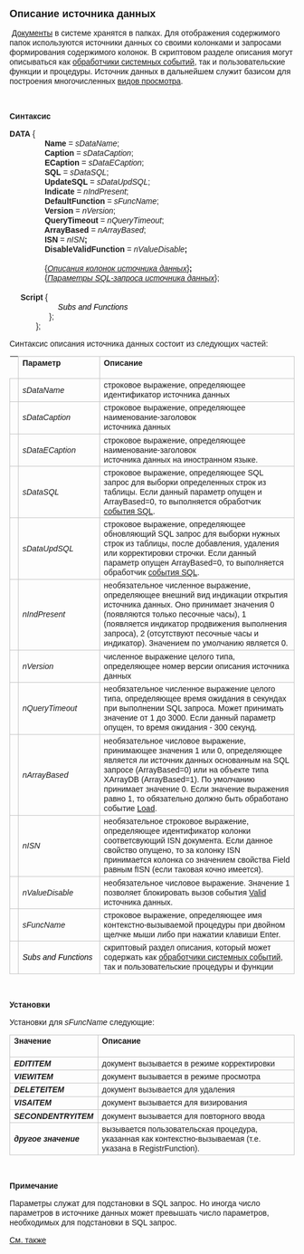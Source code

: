 ﻿<html>
<head>
<title>Data Definition</title>
<style type="text/css">
.style1 {
	text-decoration: underline;
}
.style3 {
	border-width: 0;
}
.style4 {
	border: 1px solid #C5C5C5;
}
.style5 {
	font-style: italic;
	border: 1px solid #C5C5C5;
}
.style6 {
	font-weight: bold;
	border: 1px solid #C5C5C5;
}
</style>
</head>

<body>

<p><font size="4" face="Arial"><strong>Описание источника данных</strong></font></p>

<p class="label"><font face="Arial">&nbsp;<a href="doc.html">Документы</a> в системе хранятся в папках. Для отображения содержимого папок 
используются источники данных со своими колонками и запросами формирования 
содержимого колонок. В скриптовом разделе описания могут описываться как <a href="../scriptstproced.html">
обработчики системных событий</a>, так и пользовательские функции и процедуры. 
Источник данных в дальнейшем служит базисом для построения многочисленных <a href="View.html">
видов просмотра</a>.</font></p>

<p class="label">&nbsp;</p>

<p class="label"><font face="Arial"><b>Синтаксис</b></font></p>

<font face="Arial"><strong>DATA</strong> {<strong><br>
&nbsp;&nbsp;&nbsp;&nbsp;&nbsp;&nbsp;&nbsp;&nbsp;&nbsp;&nbsp;&nbsp;&nbsp;&nbsp;&nbsp;&nbsp; Name</strong> = <em>
sDataName</em>;
<strong><br>
&nbsp;&nbsp;&nbsp;&nbsp;&nbsp;&nbsp;&nbsp;&nbsp;&nbsp;&nbsp;&nbsp;&nbsp;&nbsp;&nbsp;&nbsp; Caption</strong> = <em>sDataCaption</em>; <br>
<strong>&nbsp;&nbsp;&nbsp;&nbsp;&nbsp;&nbsp;&nbsp;&nbsp;&nbsp;&nbsp;&nbsp;&nbsp;&nbsp;&nbsp; &nbsp;ECaption </strong>=<strong> </strong><em>sDataECaption</em>; <strong>
<br>
&nbsp;&nbsp;&nbsp;&nbsp;&nbsp;&nbsp;&nbsp;&nbsp;&nbsp;&nbsp;&nbsp;&nbsp;&nbsp;&nbsp;&nbsp; SQL</strong>
= <em>sDataSQL</em>;<br>
<strong>&nbsp;&nbsp;&nbsp;&nbsp;&nbsp;&nbsp;&nbsp;&nbsp;&nbsp;&nbsp;&nbsp;&nbsp;&nbsp;&nbsp; &nbsp;UpdateSQL</strong> = <em>sDataUpdSQL</em>;<br>
&nbsp;&nbsp;&nbsp;&nbsp;&nbsp;&nbsp;&nbsp;&nbsp;&nbsp;&nbsp;&nbsp;&nbsp;&nbsp;&nbsp;&nbsp; <strong>Indicate</strong>
= <em>nIndPresent</em>;<br>
&nbsp;&nbsp;&nbsp;&nbsp;&nbsp;&nbsp;&nbsp; <strong>&nbsp;&nbsp;&nbsp;&nbsp;&nbsp;&nbsp;&nbsp; DefaultFunction</strong> = <em>sFuncName</em>;<br>
<strong>&nbsp;&nbsp;&nbsp;&nbsp;&nbsp;&nbsp;&nbsp;&nbsp;&nbsp;&nbsp;&nbsp;&nbsp;&nbsp;&nbsp;&nbsp; Version</strong> = <em>nVersion</em>;<br>
<strong>&nbsp;&nbsp;&nbsp;&nbsp;&nbsp;&nbsp;&nbsp;&nbsp;&nbsp;&nbsp;&nbsp;&nbsp;&nbsp;&nbsp;&nbsp; QueryTimeout </strong> = <em>nQueryTimeout</em>;<br>
<strong>&nbsp;&nbsp;&nbsp;&nbsp;&nbsp;&nbsp;&nbsp;&nbsp;&nbsp;&nbsp;&nbsp;&nbsp;&nbsp;&nbsp;&nbsp; ArrayBased</strong> = <em>nArrayBased</em>;<br>
<strong>&nbsp;&nbsp;&nbsp;&nbsp;&nbsp;&nbsp;&nbsp;&nbsp;&nbsp;&nbsp;&nbsp;&nbsp;&nbsp;&nbsp;&nbsp; ISN </strong>=<strong> </strong><em>nISN</em><strong>;<br>
&nbsp;&nbsp;&nbsp;&nbsp;&nbsp;&nbsp;&nbsp;&nbsp;&nbsp;&nbsp;&nbsp;&nbsp;&nbsp;&nbsp;&nbsp; DisableValidFunction </strong>=<strong> </strong><em>nValueDisable</em><strong>;<br>
&nbsp;&nbsp;&nbsp; <br>
&nbsp;&nbsp;&nbsp;&nbsp;&nbsp;&nbsp;&nbsp;&nbsp;&nbsp;&nbsp;&nbsp;&nbsp;&nbsp;&nbsp;&nbsp; </strong>
{<span lang="ru" class="style1"><em><a href="../column.html">Описания колонок 
источника данных</a></em></span>}<strong>;<br>
&nbsp;&nbsp;&nbsp;&nbsp;&nbsp;&nbsp;&nbsp;&nbsp;&nbsp;&nbsp;&nbsp;&nbsp;&nbsp;&nbsp;&nbsp; </strong>
{<a href="../Param.html"><span lang="ru" class="style1"><em>Параметры SQL</em></span><em><span class="style1">-запроса 
источника данных</span></em></a>};<strong><br>
&nbsp;&nbsp;&nbsp;&nbsp;</strong><br>
<strong>&nbsp;&nbsp;&nbsp;&nbsp;&nbsp;Script</strong> {<br>
<font color="#000000">&nbsp;&nbsp;&nbsp;&nbsp;&nbsp;&nbsp;&nbsp;&nbsp;&nbsp;&nbsp;&nbsp;&nbsp;&nbsp;&nbsp;<i>&nbsp;&nbsp;&nbsp;&nbsp;&nbsp;&nbsp;&nbsp; Subs and Functions</i></font><br>
&nbsp;&nbsp;&nbsp;&nbsp;&nbsp;&nbsp;&nbsp;&nbsp;&nbsp;&nbsp;&nbsp;&nbsp;&nbsp;&nbsp;&nbsp;&nbsp; &nbsp;};<br>
&nbsp;&nbsp;&nbsp;&nbsp;&nbsp;&nbsp;&nbsp;&nbsp;&nbsp;&nbsp;&nbsp; };<br>
</font>

<p><font face="Arial">Синтаксис описания источника данных состоит из 
следующих частей:</font></p>

<table cellPadding="5" cols="2" frame="below" rules="rows" class="style3">
<TBODY>
  <tr vAlign="top">
    <td class="style3" style="height: 33px"></td>
    <td class="style6" width="29%" style="height: 33px"><font face="Arial">Параметр</font></td>
    <td class="style4" width="71%" style="height: 33px"><font face="Arial"><strong>Описание</strong></font></td>
  </tr>
  <tr>
    <td class="style4"><img src="../../../IMAGES/pubfield.gif"></td>
    <td width="29%" class="style4"><font face="Arial"><em>sDataName</em></font></td>
    <td width="71%" class="style4"><font face="Arial">строковое выражение, 
	определяющее идентификатор источника данных</font></td>
  </tr>
  <tr>
    <td class="style4"><img src="../../../IMAGES/pubfield.gif"></td>
    <td width="29%" class="style4"><font face="Arial"><em>sDataCaption</em></font></td>
    <td width="71%" class="style4"><font face="Arial">строковое выражение, 
	определяющее наименование-заголовок<br>
    источника данных </font></td>
  </tr>
  <tr>
    <td class="style4"><img src="../../../IMAGES/pubfield.gif"></td>
    <td width="29%" class="style4"><font face="Arial"><em>sDataECaption</em></font></td>
    <td width="71%" class="style4"><font face="Arial">строковое выражение, 
	определяющее наименование-заголовок<br>
    источника данных на иностранном языке.</font></td>
  </tr>
  <tr>
    <td class="style4"><img src="../../../IMAGES/pubfield.gif"></td>
    <td width="29%" class="style4"><font face="Arial"><em>sDataSQL</em></font></td>
    <td width="71%" class="style4"><font face="Arial">строковое выражение, 
	определяющее SQL запрос для выборки определенных строк из таблицы. Если 
	данный параметр опущен и ArrayBased=0, то выполняется обработчик <a href="../ScriptProcs/SQL.html">
	события SQL</a>.</font></td>
  </tr>
  <tr>
    <td class="style4"><img src="../../../IMAGES/pubfield.gif"></td>
    <td width="29%" class="style4"><font face="Arial"><em>sDataUpdSQL</em></font></td>
    <td width="71%" class="style4"><font face="Arial">строковое выражение, 
	определяющее обновляющий SQL запрос для выборки нужных строк из таблицы, 
	после добавления, удаления или корректировки строчки. Если данный параметр 
	опущен ArrayBased=0, то выполняется обработчик <a
    href="../ScriptProcs/SQL.html">события SQL</a>.</font></td>
  </tr>
  <tr>
    <td class="style4"><img src="../../../IMAGES/pubfield.gif"></td>
    <td width="29%" class="style4"><font face="Arial"><em>nIndPresent</em></font></td>
    <td width="71%" class="style4"><font face="Arial">необязательное численное 
	выражение, определяющее внешний вид индикации открытия источника данных. Оно 
	принимает значения 0 (появляются только песочные часы), 1 (появляется 
	индикатор продвижения выполнения запроса), 2 (отсутствуют песочные часы и 
	индикатор). Значением по умолчанию является 0.</font></td>
  </tr>
  <tr>
    <td class="style4"><img src="../../../IMAGES/pubfield.gif"></td>
    <td width="29%" class="style4"><font face="Arial"><em>nVersion</em></font></td>
    <td width="71%" class="style4"><font face="Arial">численное выражение целого 
	типа, определяющее номер версии описания источника данных</font></td>
  </tr>
  <tr>
    <td style="height: 86px" class="style4">
	<img src="../../../IMAGES/pubfield.gif"></td>
    <td width="29%" class="style4" style="height: 86px"><font face="Arial"> <em>nQueryTimeout</em></font></td>
    <td width="71%" class="style4" style="height: 86px"><font face="Arial">необязательное численное 
	выражение целого типа, определяющее время ожидания в секундах при выполнении 
	SQL запроса. Может принимать значение от 1 до 3000. Если данный параметр 
	опущен, то время ожидания - 300 секунд. </font></td>
  </tr>
  <tr>
    <td class="style4"><img src="../../../IMAGES/pubfield.gif"></td>
    <td width="29%" class="style4"><font face="Arial"> <em>nArrayBased</em></font></td>
    <td width="71%" class="style4"><font face="Arial">необязательное числовое 
	выражение, принимающее значения 1 или 0, определяющее является ли источник 
	данных основанным на SQL запросе (ArrayBased=0) или на объекте типа XArrayDB 
	(ArrayBased=1). По умолчанию принимает значение 0. Если значение выражения 
	равно 1, то обязательно должно быть обработано событие <a href="../ScriptProcs/Load.html">
	Load</a>.</font></td>
  </tr>
	<tr>
    <td class="style4"><img src="../../../IMAGES/pubfield.gif"></td>
    <td width="29%" class="style4"><font face="Arial"> <em>n</em></font><em><font face="Arial">ISN</font></em></td>
    <td width="71%" class="style4"><font face="Arial">необязательное строковое 
	выражение, определяющее идентификатор колонки соответсвующий ISN документа. 
	Если данное свойство опущено, то за колонку ISN принимается колонка со 
	значением свойства
	<strong style="font-weight: 400">Field равным fISN (если таковая кочно 
	имеется).</strong></font></td>
  </tr>
  <tr>
    <td class="style4"><img src="../../../IMAGES/pubfield.gif"></td>
    <td width="29%" class="style4"><font face="Arial"><em>nValueDisable</em></font></td>
    <td width="71%" class="style4"><font face="Arial">необязательное числовое 
	выражение. Значение 1 позволяет блокировать вызов события
	<a href="../ScriptProcs/Valid_Data.html">Valid</a> источника данных<strong style="font-weight: 400">.</strong></font></td>
  </tr>
  <tr>
    <td class="style4"><img src="../../../IMAGES/pubfield.gif"></td>
    <td width="29%" class="style4"><font face="Arial"><em>sFuncName</em></font></td>
    <td width="71%" class="style4"><font face="Arial">строковое выражение, 
	определяющее имя контекстно-вызываемой процедуры при двойном щелчке мыши 
	либо при нажатии клавиши Enter.</font></td>
  </tr>
</TBODY>
  <tr>
    <td class="style4">
	<img src="../../../IMAGES/pubmethod.gif" width="16" height="11"></td>
    <td width="29%" class="style5"><font color="#000000" face="Arial">Subs and 
	Functions</font></td>
    <td width="71%" class="style4"><font face="Arial">скриптовый раздел описания, 
	который может содержать как <a
    href="../scriptstproced.html">обработчики системных событий</a>, так и 
	пользовательские процедуры и функции</font></td>
  </tr>
</table>

<p class="label">&nbsp;</p>

<p class="label"><font face="Arial"><b>Установки</b></font></p>

<p><font face="Arial">Установки для <em>sFuncName</em>
следующие:</font></p>

<table cellPadding="5" cols="2" frame="below" rules="rows" class="style3">
<TBODY>
  <tr vAlign="top">
    <td class="style4" width="29%" style="height: 33px"><font face="Arial"><strong>Значение</strong></font></td>
    <td class="style4" width="71%" style="height: 33px"><font face="Arial"><strong>Описание</strong></font></td>
  </tr>
  <tr vAlign="top">
    <td width="29%" class="style4"><font face="Arial"><strong><em>EDITITEM</em></strong></font></td>
    <td width="71%" class="style4"><font face="Arial">документ вызывается в режиме 
	корректировки</font></td>
  </tr>
  <tr>
    <td width="29%" class="style4"><font face="Arial"><strong><em>VIEWITEM</em></strong></font></td>
    <td width="71%" class="style4"><font face="Arial">документ вызывается в режиме 
	просмотра</font></td>
  </tr>
  <tr>
    <td width="29%" class="style4"><font face="Arial"><em><strong>DELETEITEM</strong></em></font></td>
    <td width="71%" class="style4"><font face="Arial">документ вызывается для 
	удаления</font></td>
  </tr>
  <tr>
    <td width="29%" class="style4"><font face="Arial"><strong><em>VISAITEM</em></strong></font></td>
    <td width="71%" class="style4"><font face="Arial">документ вызывается для 
	визирования</font></td>
  </tr>
  <tr>
    <td width="29%" class="style4"><font face="Arial"><strong><em>SECONDENTRYITEM</em></strong></font></td>
    <td width="71%" class="style4"><font face="Arial">документ вызывается для 
	повторного ввода</font></td>
  </tr>
  <tr>
    <td width="29%" class="style4"><font face="Arial"><strong><em>другое значение</em></strong></font></td>
    <td width="71%" class="style4"><font face="Arial">вызывается пользовательская 
	процедура, указанная как контекстно-вызываемая (т.е. указана в 
	RegistrFunction).</font></td>
  </tr>
</table>

<p class="label">&nbsp;</p>

<p class="label"><font face="Arial"><b>Примечание</b></font></p>

<p class="label"><font face="Arial">Параметры служат для подстановки в 
SQL запрос. Но иногда число параметров в источнике данных может превышать число 
параметров, необходимых для подстановки в SQL запрос.</font></p>

<p class="label"><font face="Arial"><a href="../Defs.html">См. также</a></font></p>

<p class="label">&nbsp;</p>
</body>
</html>
